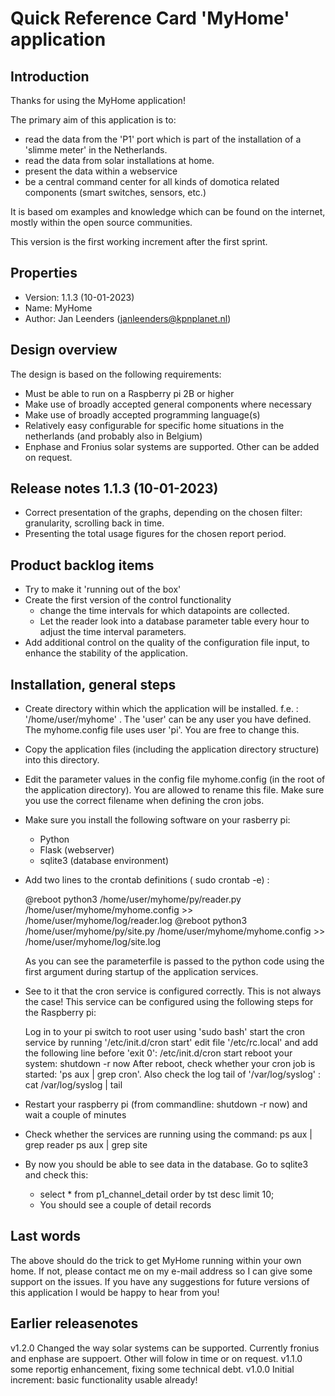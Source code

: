 Quick Reference Card 'MyHome' application
=========================================

Introduction
------------
Thanks for using the MyHome application!

The primary aim of this application is to:
- read the data from the 'P1' port which is part of the installation of a 'slimme meter' in the Netherlands.
- read the data from solar installations at home.
- present the data within a webservice
- be a central command center for all kinds of domotica related components (smart switches, sensors, etc.)

It is based om examples and knowledge which can be found on the internet, mostly within the open source communities.

This version is the first working increment after the first sprint. 

Properties
----------
- Version: 1.1.3 (10-01-2023)
- Name: MyHome
- Author: Jan Leenders (janleenders@kpnplanet.nl)

Design overview
---------------
The design is based on the following requirements:
- Must be able to run on a Raspberry pi 2B or higher
- Make use of broadly accepted general components where necessary
- Make use of broadly accepted programming language(s)
- Relatively easy configurable for specific home situations in the netherlands (and probably also in Belgium)
- Enphase and Fronius solar systems are supported. Other can be added on request.
 
Release notes 1.1.3 (10-01-2023)
--------------------------------
- Correct presentation of the graphs, depending on the chosen filter: granularity, scrolling back in time. 
- Presenting the total usage figures for the chosen report period.

Product backlog items
---------------------
- Try to make it 'running out of the box'
- Create the first version of the control functionality
  - change the time intervals for which datapoints are collected.
  - Let the reader look into a database parameter table every hour to adjust the time interval parameters.
- Add additional control on the quality of the configuration file input, to enhance the stability of the application. 

Installation, general steps
---------------------------
- Create  directory  within which the application will be installed. f.e. : '/home/user/myhome' .
  The 'user' can be any user you have defined. The myhome.config file uses user 'pi'. You are free to change this. 
- Copy the application files (including the application directory structure) into this directory.
- Edit the parameter values in the config file myhome.config (in the root of the application directory). You are allowed to rename this file. Make sure you use the correct filename when defining the cron jobs.
- Make sure you install the following software on your rasberry pi:
	- Python
	- Flask (webserver)
	- sqlite3 (database environment)

- Add two lines to the crontab definitions ( sudo crontab -e) :

	@reboot python3 /home/user/myhome/py/reader.py /home/user/myhome/myhome.config >> /home/user/myhome/log/reader.log
	@reboot python3 /home/user/myhome/py/site.py /home/user/myhome/myhome.config >> /home/user/myhome/log/site.log

  As you can see the parameterfile is passed to the python code using the first argument during startup of the application services. 

- See to it that the cron service is configured correctly. This is not always the case! This service can be configured using the following steps for the Raspberry pi:

	Log in to your pi
	switch to root user using 'sudo bash'
	start the cron service by running '/etc/init.d/cron start'
	edit file '/etc/rc.local' and add the following line before 'exit 0':
		/etc/init.d/cron start
	reboot your system: shutdown -r now
	After reboot, check whether your cron job is started: 'ps aux | grep cron'.
	Also check the log tail of '/var/log/syslog' : cat /var/log/syslog | tail
 
- Restart your raspberry pi (from commandline: shutdown -r now) and wait a couple of minutes

- Check whether the services are running using the command: 
	ps aux | grep reader
	ps aux | grep site
	

- By now you should be able to see data in the database. Go to sqlite3 <database name> and check this:
	- select * from p1_channel_detail order by tst desc limit 10;
	- You should see a couple of detail records

Last words
----------
The above should do the trick to get MyHome running within your own home. If not, please contact me on my e-mail address so I can give some support on the issues.
If you have any suggestions for future versions of this application I would be happy to hear from you!

Earlier releasenotes
--------------------
v1.2.0 Changed the way solar systems can be supported. Currently fronius and enphase are suppoert. Other will folow in time or on request.
v1.1.0 some reportig enhancement, fixing some technical debt.
v1.0.0 Initial increment: basic functionality usable already!

